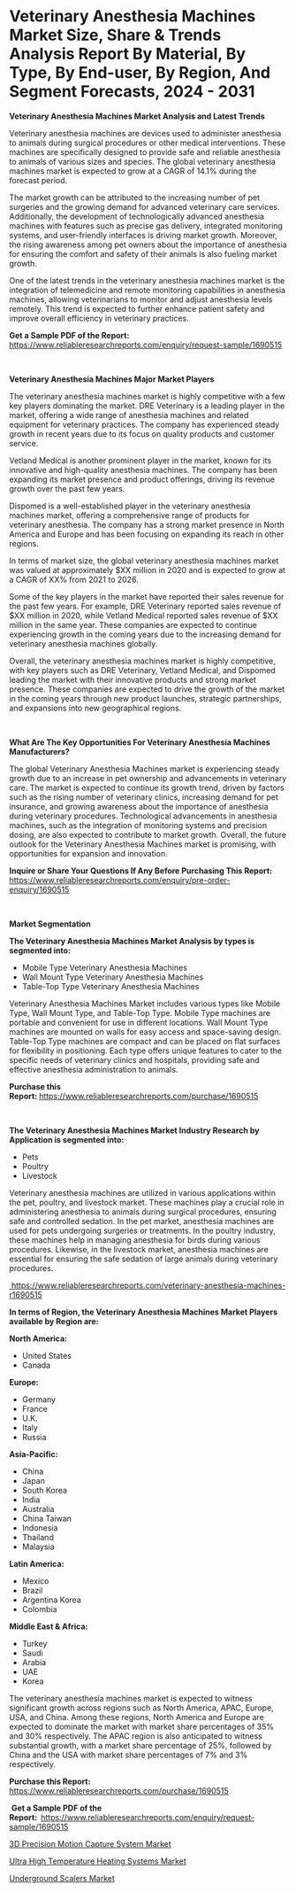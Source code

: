 <p><h1>Veterinary Anesthesia Machines Market Size, Share & Trends Analysis Report By Material, By Type, By End-user, By Region, And Segment Forecasts, 2024 - 2031</h1></p><p><strong>Veterinary Anesthesia Machines Market Analysis and Latest Trends</strong></p>
<p><p>Veterinary anesthesia machines are devices used to administer anesthesia to animals during surgical procedures or other medical interventions. These machines are specifically designed to provide safe and reliable anesthesia to animals of various sizes and species. The global veterinary anesthesia machines market is expected to grow at a CAGR of 14.1% during the forecast period.</p><p>The market growth can be attributed to the increasing number of pet surgeries and the growing demand for advanced veterinary care services. Additionally, the development of technologically advanced anesthesia machines with features such as precise gas delivery, integrated monitoring systems, and user-friendly interfaces is driving market growth. Moreover, the rising awareness among pet owners about the importance of anesthesia for ensuring the comfort and safety of their animals is also fueling market growth.</p><p>One of the latest trends in the veterinary anesthesia machines market is the integration of telemedicine and remote monitoring capabilities in anesthesia machines, allowing veterinarians to monitor and adjust anesthesia levels remotely. This trend is expected to further enhance patient safety and improve overall efficiency in veterinary practices.</p></p>
<p><strong>Get a Sample PDF of the Report:&nbsp;</strong> <a href="https://www.reliableresearchreports.com/enquiry/request-sample/1690515">https://www.reliableresearchreports.com/enquiry/request-sample/1690515</a></p>
<p>&nbsp;</p>
<p><strong>Veterinary Anesthesia Machines Major Market Players</strong></p>
<p><p>The veterinary anesthesia machines market is highly competitive with a few key players dominating the market. DRE Veterinary is a leading player in the market, offering a wide range of anesthesia machines and related equipment for veterinary practices. The company has experienced steady growth in recent years due to its focus on quality products and customer service. </p><p>Vetland Medical is another prominent player in the market, known for its innovative and high-quality anesthesia machines. The company has been expanding its market presence and product offerings, driving its revenue growth over the past few years. </p><p>Dispomed is a well-established player in the veterinary anesthesia machines market, offering a comprehensive range of products for veterinary anesthesia. The company has a strong market presence in North America and Europe and has been focusing on expanding its reach in other regions. </p><p>In terms of market size, the global veterinary anesthesia machines market was valued at approximately $XX million in 2020 and is expected to grow at a CAGR of XX% from 2021 to 2026. </p><p>Some of the key players in the market have reported their sales revenue for the past few years. For example, DRE Veterinary reported sales revenue of $XX million in 2020, while Vetland Medical reported sales revenue of $XX million in the same year. These companies are expected to continue experiencing growth in the coming years due to the increasing demand for veterinary anesthesia machines globally. </p><p>Overall, the veterinary anesthesia machines market is highly competitive, with key players such as DRE Veterinary, Vetland Medical, and Dispomed leading the market with their innovative products and strong market presence. These companies are expected to drive the growth of the market in the coming years through new product launches, strategic partnerships, and expansions into new geographical regions.</p></p>
<p>&nbsp;</p>
<p><strong>What Are The Key Opportunities For Veterinary Anesthesia Machines Manufacturers?</strong></p>
<p><p>The global Veterinary Anesthesia Machines market is experiencing steady growth due to an increase in pet ownership and advancements in veterinary care. The market is expected to continue its growth trend, driven by factors such as the rising number of veterinary clinics, increasing demand for pet insurance, and growing awareness about the importance of anesthesia during veterinary procedures. Technological advancements in anesthesia machines, such as the integration of monitoring systems and precision dosing, are also expected to contribute to market growth. Overall, the future outlook for the Veterinary Anesthesia Machines market is promising, with opportunities for expansion and innovation.</p></p>
<p><strong>Inquire or Share Your Questions If Any Before Purchasing This Report:</strong> <a href="https://www.reliableresearchreports.com/enquiry/pre-order-enquiry/1690515">https://www.reliableresearchreports.com/enquiry/pre-order-enquiry/1690515</a></p>
<p>&nbsp;</p>
<p><strong>Market Segmentation</strong></p>
<p><strong>The Veterinary Anesthesia Machines Market Analysis by types is segmented into:</strong></p>
<p><ul><li>Mobile Type Veterinary Anesthesia Machines</li><li>Wall Mount Type Veterinary Anesthesia Machines</li><li>Table-Top Type Veterinary Anesthesia Machines</li></ul></p>
<p><p>Veterinary Anesthesia Machines Market includes various types like Mobile Type, Wall Mount Type, and Table-Top Type. Mobile Type machines are portable and convenient for use in different locations. Wall Mount Type machines are mounted on walls for easy access and space-saving design. Table-Top Type machines are compact and can be placed on flat surfaces for flexibility in positioning. Each type offers unique features to cater to the specific needs of veterinary clinics and hospitals, providing safe and effective anesthesia administration to animals.</p></p>
<p><strong>Purchase this Report:&nbsp;</strong><a href="https://www.reliableresearchreports.com/purchase/1690515">https://www.reliableresearchreports.com/purchase/1690515</a></p>
<p>&nbsp;</p>
<p><strong>The Veterinary Anesthesia Machines Market Industry Research by Application is segmented into:</strong></p>
<p><ul><li>Pets</li><li>Poultry</li><li>Livestock</li></ul></p>
<p><p>Veterinary anesthesia machines are utilized in various applications within the pet, poultry, and livestock market. These machines play a crucial role in administering anesthesia to animals during surgical procedures, ensuring safe and controlled sedation. In the pet market, anesthesia machines are used for pets undergoing surgeries or treatments. In the poultry industry, these machines help in managing anesthesia for birds during various procedures. Likewise, in the livestock market, anesthesia machines are essential for ensuring the safe sedation of large animals during veterinary procedures.</p></p>
<p><a href="https://www.reliableresearchreports.com/veterinary-anesthesia-machines-r1690515">&nbsp;https://www.reliableresearchreports.com/veterinary-anesthesia-machines-r1690515</a></p>
<p><strong>In terms of Region, the Veterinary Anesthesia Machines Market Players available by Region are:</strong></p>
<p>
    <p> <strong> North America: </strong>
        <ul>
            <li>United States</li>
            <li>Canada</li>
        </ul>
        </p> 
    <p> <strong> Europe: </strong>
        <ul>
            <li>Germany</li>
            <li>France</li>
            <li>U.K.</li>
            <li>Italy</li>
            <li>Russia</li>
        </ul>
        </p> 
    <p> <strong> Asia-Pacific: </strong>
        <ul>
            <li>China</li>
            <li>Japan</li>
            <li>South Korea</li>
            <li>India</li>
            <li>Australia</li>
            <li>China Taiwan</li>
            <li>Indonesia</li>
            <li>Thailand</li>
            <li>Malaysia</li>
        </ul>
        </p> 
    <p> <strong> Latin America: </strong>
        <ul>
            <li>Mexico</li>
            <li>Brazil</li>
            <li>Argentina Korea</li>
            <li>Colombia</li>
        </ul>
        </p> 
    <p> <strong> Middle East & Africa: </strong>
        <ul>
            <li>Turkey</li>
            <li>Saudi</li>
            <li>Arabia</li>
            <li>UAE</li>
            <li>Korea</li>
        </ul>
    </p>
    </p>
<p><p>The veterinary anesthesia machines market is expected to witness significant growth across regions such as North America, APAC, Europe, USA, and China. Among these regions, North America and Europe are expected to dominate the market with market share percentages of 35% and 30% respectively. The APAC region is also anticipated to witness substantial growth, with a market share percentage of 25%, followed by China and the USA with market share percentages of 7% and 3% respectively.</p></p>
<p><strong>Purchase this Report: </strong><a href="https://www.reliableresearchreports.com/purchase/1690515">https://www.reliableresearchreports.com/purchase/1690515</a></p>
<p>&nbsp;<strong>Get a Sample PDF of the Report:&nbsp;&nbsp;</strong><a href="https://www.reliableresearchreports.com/enquiry/request-sample/1690515">https://www.reliableresearchreports.com/enquiry/request-sample/1690515</a></p>
<p><strong></strong></p>
<p><p><a href="https://www.linkedin.com/pulse/3d-precision-motion-capture-system-market-insights-cagr-trends-11sje?trackingId=1KYAbSP10ryPL1RY2qkiLA%3D%3D">3D Precision Motion Capture System Market</a></p><p><a href="https://www.linkedin.com/pulse/ultra-high-temperature-heating-systems-market-insight-trends-zq6ye?trackingId=9onb3n%2BOOQMuBQH27Bfadw%3D%3D">Ultra High Temperature Heating Systems Market</a></p><p><a href="https://www.linkedin.com/pulse/underground-scalers-market-competitive-analysis-trends-forecast-mkf4e?trackingId=yLVGun6gQZLm8KoJwVIYgA%3D%3D">Underground Scalers Market</a></p></p>